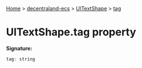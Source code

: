 [Home](./index) &gt; [decentraland-ecs](./decentraland-ecs.md) &gt; [UITextShape](./decentraland-ecs.uitextshape.md) &gt; [tag](./decentraland-ecs.uitextshape.tag.md)

# UITextShape.tag property


**Signature:**
```javascript
tag: string
```
